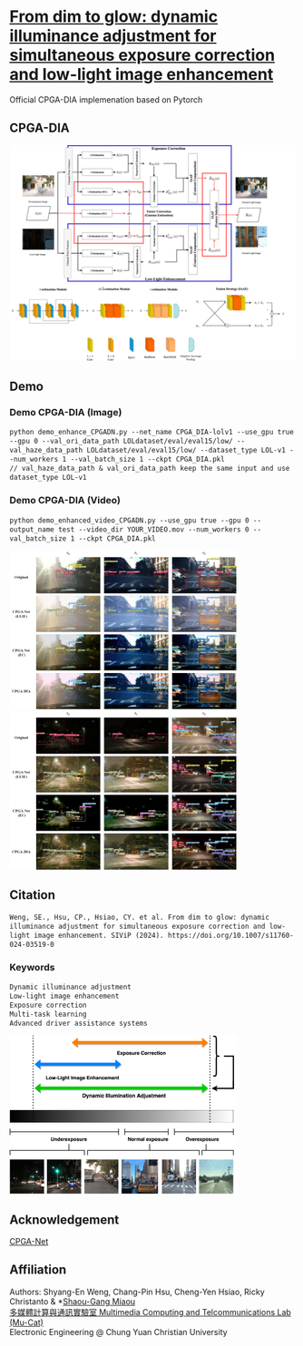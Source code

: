 # [From dim to glow: dynamic illuminance adjustment for simultaneous exposure correction and low-light image enhancement](https://doi.org/10.1007/s11760-024-03519-0)

Official CPGA-DIA implemenation based on Pytorch

## CPGA-DIA
<img src="Fig/CPGADIA.png" width="600">


## Demo

### Demo CPGA-DIA (Image)

```
python demo_enhance_CPGADN.py --net_name CPGA_DIA-lolv1 --use_gpu true --gpu 0 --val_ori_data_path LOLdataset/eval/eval15/low/ --val_haze_data_path LOLdataset/eval/eval15/low/ --dataset_type LOL-v1 --num_workers 1 --val_batch_size 1 --ckpt CPGA_DIA.pkl
// val_haze_data_path & val_ori_data_path keep the same input and use dataset_type LOL-v1
```

### Demo CPGA-DIA (Video)

```
python demo_enhanced_video_CPGADN.py --use_gpu true --gpu 0 --output_name test --video_dir YOUR_VIDEO.mov --num_workers 0 --val_batch_size 1 --ckpt CPGA_DIA.pkl
```

<img src="Fig/detect-day.png" width="400">
<img src="Fig/detect-night.png" width="400">

## Citation
```
Weng, SE., Hsu, CP., Hsiao, CY. et al. From dim to glow: dynamic illuminance adjustment for simultaneous exposure correction and low-light image enhancement. SIViP (2024). https://doi.org/10.1007/s11760-024-03519-0
```

### Keywords
```
Dynamic illuminance adjustment  
Low-light image enhancement  
Exposure correction  
Multi-task learning  
Advanced driver assistance systems
``` 

<img src="Fig/Illumination Spectrum.png" width="400">

## Acknowledgement
[CPGA-Net](https://github.com/Shyandram/CPGA-Net-Pytorch)

## Affiliation
Authors: Shyang-En Weng, Chang-Pin Hsu, Cheng-Yen Hsiao, Ricky Christanto & *[Shaou-Gang Miaou](mailto:miaou@cycu.edu.tw)  
[多媒體計算與通訊實驗室 Multimedia Computing and Telcommunications Lab (Mu-Cat)](https://sites.google.com/view/mucatcycu)  
Electronic Engineering @ Chung Yuan Christian University